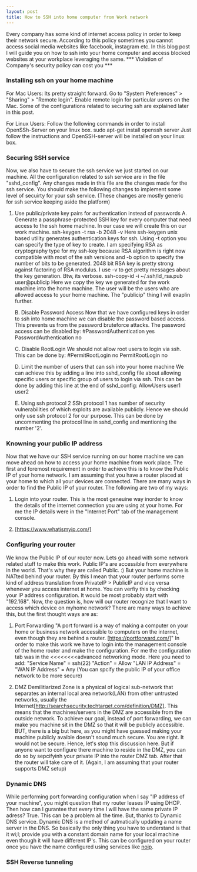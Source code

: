 ```yaml
---
layout: post
title: How to SSH into home computer from Work network
---
```


Every company has some kind of internet access policy in order to keep their network secure. According to this policy sometimes you cannot access social media websites like facebook, instagram etc. In this blog post I will guide you on how to ssh into your home computer and access blocked websites at your workplace leveraging the same. *** Violation of Company's security policy can cost you ***

### Installing ssh on your home machine

For Mac Users:
Its pretty straight forward. Go to "System Preferences" > "Sharing" > "Remote login". Enable remote login for particular usrers on the Mac. Some of the configurations related to securing ssh are explained later in this post. 

For Linux Users:
Follow the following commands in order to install OpenSSh-Server on your linux box. 
sudo apt-get install openssh server
Just follow the instructions and OpenSSH-server will be installed on your linux box. 

### Securing SSH service
Now, we also have to secure the ssh service we just started on our machine. All the configuration related to ssh service are in the file "sshd_config". Any changes made in this file are the changes made for the ssh service.
You should make the following changes to implement some level of secuirty for your ssh service. (These changes are mostly generic for ssh service keeping aside the platform)

1. Use public/private key pairs for authentication instead of passwords
	A. Generate a passphrase-protected SSH key for every computer that need access to the ssh home machine. In our case we will create this on our work machine.
		ssh-keygen -t rsa -b 2048 -v
		Here ssh-keygen unix based utility generates authentication keys for ssh. Using -t option you can specify the type of key to create. I am specifying RSA as cryptography type for my ssh-key because RSA algorithm is right now compatible with most of the ssh versions and -b option to specify the number of bits to be generated. 2048 bit RSA key is pretty strong against factoring of RSA modulus. I use -v to get pretty messages about the key generation. Btw, its verbose.
		ssh-copy-id -i ~/.ssh/id_rsa.pub user@publicip
		Here we copy the key we generated for the work machine into the home machine. The user will be the users who are allowed access to your home machine. The "publicip" thing I will exaplin further. 

	B. Disable Password Access
		Now that we have configured keys in order to ssh into home machine we can disable the password based access. This prevents us from the password bruteforce attacks.
		The password access can be disabled by: 
		#PasswordAuthentication yes
		PasswordAuthentication no

	C. Disable RootLogin
		We should not allow root users to login via ssh. This can be done by:
		#PermitRootLogin no
		PermitRootLogin no

	D. Limit the number of users that can ssh into your home machine
		We can achieve this by adding a line into sshd_config file about allowing specific users or specific group of users to login via ssh.
		This can be done by adding this line at the end of sshd_config:
		AllowUsers user1 user2

	E. Using ssh protocol 2
		SSh protocol 1 has number of security vulnerabilities of which exploits are available publicly. Hence we should only use ssh protocol 2 for our purpose.
		This can be done by uncommenting the protocol line in sshd_config and mentioning the number '2'.


### Knowning your public IP address
Now that we have our SSH service running on our home machine we can move ahead on how to access your home machine from work place. The first and foremost requirement in order to achieve this is to know the Public IP of your home network. I am assuming that you have a router placed at your home to which all your devices are connected. There are many ways in order to find the Public IP of your router. The following are two of my ways:

1. Login into your router.
	This is the most geneuine way inorder to know the details of the internet connection you are using at your home. For me the IP details were in the "Internet Port" tab of the management console. 

2. [https://www.whatismyip.com/]


### Configuring your router
We know the Public IP of our router now. Lets go ahead with some network related stuff to make this work. 
Public IP's are accessible from everywhere in the world. That's why they are called Public. :)
But your home machine is NATted behind your router. By this I mean that your router performs some kind of address translation from PrivateIP > PublicIP and vice versa whenever you access internet at home. You can verfiy this by checking your IP address configuration. It would be most probably start with "192.168". Now, the question is, how will our router recognize that I want to access which device on myhome network?
There are many ways to achieve this, but the first thought ways are as:

1. Port Forwarding
	"A port forward is a way of making a computer on your home or business network accessible to computers on the internet, even though they are behind a router. [https://portforward.com/]"
	In order to make this work we have to login into the management console of the home router and make the configuration. 
	For me the configuration tab was in the <<<<<<<<advanced networking mode. 
	Here you need to add:
	"Service Name" = ssh(22)
	"Action" = Allow
	"LAN IP Address" = <IP address of your home machine>
	"WAN IP Address" = Any (You can spcify the public IP of your office network to be more secure)

2. DMZ
	Demilitiarized Zone is a physical of logical sub-network that separates an internal local area network(LAN) from other untrusted networks, usually the Internet[http://searchsecurity.techtarget.com/definition/DMZ]. This means that the machines/servers in the DMZ are accessible from the outside network. To achieve our goal, instead of port forwarding, we can make you machine sit in the DMZ so that it will be publicly accessible. BUT, there is a big but here, as you might have guessed making your machine publicly avaible doesn't sound much secure. You are right. It would not be secure. Hence, let's stop this discussion here. 
	But if anyone want to configure there machine to reside in the DMZ, you can do so by sepcifyinh your private IP into the router DMZ tab. After that the router will take care of it. (Again, I am assuming that your router supports DMZ setup)


### Dynamic DNS
While performing port forwarding configuration when I say "IP address of your machine", you might question that my router leases IP using DHCP. Then how can I gurantee that every time I will have the same private IP adress? True. This can be a problem all the time. But, thanks to Dynamic DNS service. Dynamic DNS is a method of autmatically updating a name server in the DNS. So basically the only thing you have to understand is that it wi;l; provide you with a constant domain name for your local machine even though it will have different IP's. This can be configured on your router once you have the name configured using services like [noip](https://www.noip.com/free).

### SSH Reverse tunneling




